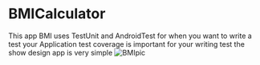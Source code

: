 # BMICalculator
This app BMI uses TestUnit and AndroidTest for when you want to write a test your Application
test coverage is important for your writing test
the show design app is very simple
![BMIpic](https://github.com/behroozAlborzi/BMICalculator/assets/77720045/fa1219f4-2ba6-43be-a575-5792897e73c5)
